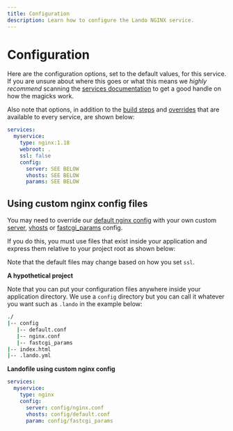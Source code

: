 ```yaml
---
title: Configuration
description: Learn how to configure the Lando NGINX service.
---
```


# Configuration

Here are the configuration options, set to the default values, for this service. If you are unsure about where this goes or what this means we *highly recommend* scanning the [services documentation](https://docs.lando.dev/services/lando-3.html) to get a good handle on how the magicks work.

Also note that options, in addition to the [build steps](https://docs.lando.dev/services/lando-3.html#build-steps) and [overrides](https://docs.lando.dev/services/lando-3.html#overrides) that are available to every service, are shown below:

```yaml
services:
  myservice:
    type: nginx:1.18
    webroot: .
    ssl: false
    config:
      server: SEE BELOW
      vhosts: SEE BELOW
      params: SEE BELOW
```

## Using custom nginx config files

You may need to override our [default nginx config](https://github.com/lando/nginx/tree/main/builders) with your own custom [server](https://www.linode.com/docs/guides/how-to-configure-nginx/), [vhosts](https://www.linode.com/docs/guides/how-to-configure-nginx/) or [fastcgi_params](https://www.nginx.com/resources/wiki/start/topics/examples/full/) config.

If you do this, you must use files that exist inside your application and express them relative to your project root as shown below:

Note that the default files may change based on how you set `ssl`.

**A hypothetical project**

Note that you can put your configuration files anywhere inside your application directory. We use a `config` directory but you can call it whatever you want such as `.lando` in the example below:

```bash
./
|-- config
   |-- default.conf
   |-- nginx.conf
   |-- fastcgi_params
|-- index.html
|-- .lando.yml
```

**Landofile using custom nginx config**

```yaml
services:
  myservice:
    type: nginx
    config:
      server: config/nginx.conf
      vhosts: config/default.conf
      param: config/fastcgi_params
```

